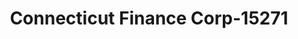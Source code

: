 ---
f_zip-code: 6604
f_state-code: CT
title: Connecticut Finance Corp-15271
f_phone: 203-333-5311
f_city-only: Bridgeport
f_address: 1178 Main Street Bridgeport
f_location-unique-id: '15271'
slug: connecticut-finance-corp-15271
updated-on: '2024-05-30T13:46:58.046Z'
created-on: '2024-05-30T13:36:59.803Z'
published-on: '2024-05-30T13:54:32.469Z'
f_city-state: cms/city/bridgeport-ct.md
f_company: cms/company/connecticut-finance-corp.md
f_state: cms/state/connecticut.md
layout: '[payday-loan].html'
tags: payday-loan
---